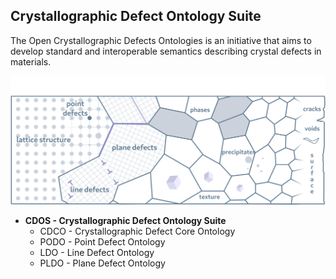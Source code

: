 ## Crystallographic Defect Ontology Suite

The Open Crystallographic Defects Ontologies is an initiative that aims to develop standard and interoperable semantics describing crystal defects in materials.

![Schematic representation of defects](source/_static/Defects.png)

* **CDOS - Crystallographic Defect Ontology Suite** 
  * CDCO - Crystallographic Defect Core Ontology
  * PODO - Point Defect Ontology
  * LDO - Line Defect Ontology
  * PLDO - Plane Defect Ontology